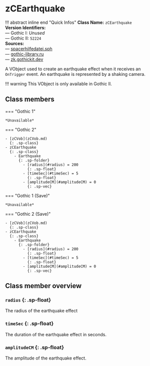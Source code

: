 # zCEarthquake

!!! abstract inline end "Quick Infos"
    **Class Name:** `zCEarthquake`<br/>
    **Version Identifiers:**<br />
    — Gothic I: *Unused*<br/>
    — Gothic II: `52224`<br/>
    **Sources:**<br/>
    — [spacerhilfedatei.sph](https://wiki.worldofgothic.de/doku.php?id=spacer:hilfedatei)<br/>
    — [gothic-library.ru](http://www.gothic-library.ru/publ/zcearthquake/1-1-0-516)<br/>
    — [zk.gothickit.dev](https://zk.gothickit.dev/engine/objects/zCEarthquake/)


A VObject used to create an earthquake effect when it receives an `OnTrigger` event. An earthquake is represented
by a shaking camera.

!!! warning
    This VObject is only available in Gothic II.

## Class members

=== "Gothic 1"

    *Unavailable*

=== "Gothic 2"

    - [zCVob](zCVob.md)
      {: .sp-class}
    - zCEarthquake
      {: .sp-class}
        - Earthquake
          {: .sp-folder}
            - [radius](#radius) = 200
              {: .sp-float}
            - [timeSec](#timeSec) = 5
              {: .sp-float}
            - [amplitudeCM](#amplitudeCM) = 0
              {: .sp-vec}

=== "Gothic 1 (Save)"

    *Unavailable*

=== "Gothic 2 (Save)"

    - [zCVob](zCVob.md)
      {: .sp-class}
    - zCEarthquake
      {: .sp-class}
        - Earthquake
          {: .sp-folder}
            - [radius](#radius) = 200
              {: .sp-float}
            - [timeSec](#timeSec) = 5
              {: .sp-float}
            - [amplitudeCM](#amplitudeCM) = 0
              {: .sp-vec}

## Class member overview

### `radius` {: .sp-float}

The radius of the earthquake effect

### `timeSec` {: .sp-float}

The duration of the earthquake effect in seconds.

### `amplitudeCM` {: .sp-float}

The amplitude of the earthquake effect.
